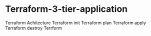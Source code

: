 # Terraform-3-tier-application

Terraform Achitecture 
Terraform init 
Terraform plan 
Terraform apply
Terraform destroy
Terrform 